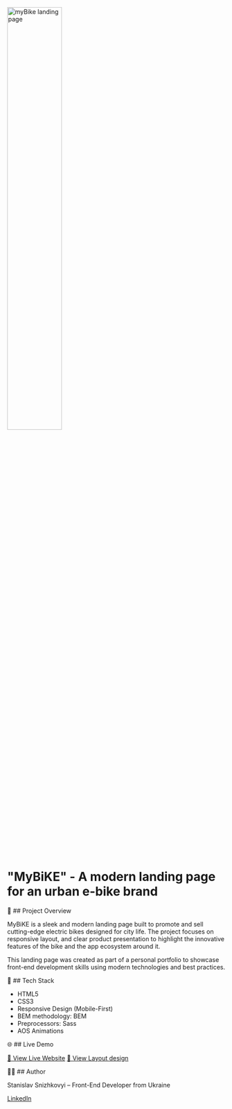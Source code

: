 <img width="50%" alt="myBike landing page" src="https://prnt.sc/IZLckVrO3vjY" />

# "MyBiKE" - A modern landing page for an urban e-bike brand

📌 ## Project Overview

MyBiKE is a sleek and modern landing page built to promote and sell cutting-edge electric bikes designed for city life. The project focuses on responsive layout, and clear product presentation to highlight the innovative features of the bike and the app ecosystem around it.

This landing page was created as part of a personal portfolio to showcase front-end development skills using modern technologies and best practices.

🔧 ## Tech Stack

 - HTML5
 - CSS3
 - Responsive Design (Mobile-First)
 - BEM methodology: BEM
 - Preprocessors: Sass
 - AOS Animations

 🌐 ## Live Demo

  [🔗 View Live Website](https://stanislav-sn.github.io/layout_landing-page/)
  [🔗 View Layout design](https://www.figma.com/design/NZQAIydtHo5QkINyGLHNcq/BIKE-New-Version?node-id=41317-96&t=Ljye91YqYkF8HNdf-1)

🧑‍💻 ## Author

Stanislav Snizhkovyi – Front-End Developer from Ukraine

[LinkedIn](https://www.linkedin.com/in/stanislav-snizhkovyi/)
